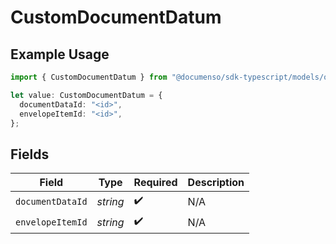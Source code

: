 # CustomDocumentDatum

## Example Usage

```typescript
import { CustomDocumentDatum } from "@documenso/sdk-typescript/models/operations";

let value: CustomDocumentDatum = {
  documentDataId: "<id>",
  envelopeItemId: "<id>",
};
```

## Fields

| Field              | Type               | Required           | Description        |
| ------------------ | ------------------ | ------------------ | ------------------ |
| `documentDataId`   | *string*           | :heavy_check_mark: | N/A                |
| `envelopeItemId`   | *string*           | :heavy_check_mark: | N/A                |